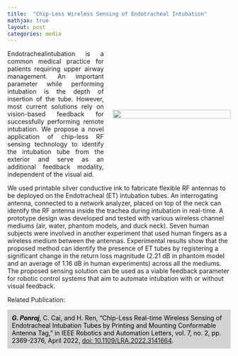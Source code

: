```yaml
---
title:  "Chip-Less Wireless Sensing of Endotracheal Intubation"
mathjax: true
layout: post
categories: media
---
```

<style>
  .container {
  display: flex;
  align-items: center;
  justify-content: center
}

img {
}

.text {
  padding-right: 20px;
}
</style>

<div class="container">
      <div class="text" align="justify">
        Endotrachealintubation is a common medical practice for patients requiring upper airway management. An important parameter while performing intubation is the depth of insertion of the tube. However, most current solutions rely on vision-based feedback for successfully performing remote intubation. We propose a novel application of chip-less RF sensing technology to identify the intubation tube from the exterior and serve as an additional feedback modality, independent of the visual aid.
      </div>
      <div class="image" style="flex-basis: 4000px">
        <img src="/GodwinPonraj/assets/Fig_ETtube_sch.jpg" width = "100%" height = "100%">
      </div>
</div>


We used printable silver conductive ink to fabricate flexible RF antennas to be deployed on the Endotracheal (ET) intubation tubes. An interrogating antenna, connected to a network analyzer, placed on top of the neck can identify the RF antenna inside the trachea during intubation in real-time. A prototype design was developed and tested with various wireless channel mediums (air, water, phantom models, and duck neck). Seven human subjects were involved in another experiment that used human fingers as a wireless medium between the antennas. Experimental results show that the proposed method can identify the presence of ET tubes by registering a significant change in the return loss magnitude (2.21 dB in phantom model and an average of 1.16 dB in human experiments) across all the mediums. The proposed sensing solution can be used as a viable feedback parameter for robotic control systems that aim to automate intubation with or without visual feedback.

Related Publication:
<div style="background-color: LightGray; color: black; padding:10px">
<b><i>G. Ponraj</i></b>, C. Cai, and H. Ren, “Chip-Less Real-time Wireless Sensing of Endotracheal Intubation Tubes by Printing and Mounting Conformable Antenna Tag,” in IEEE Robotics and Automation Letters, vol. 7, no. 2, pp. 2369-2376, April 2022, <a href = "https://ieeexplore.ieee.org/document/9676421/">doi: 10.1109/LRA.2022.3141664</a>.
</div>
